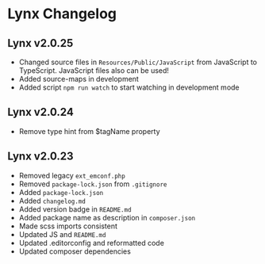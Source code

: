 # Lynx Changelog

## Lynx v2.0.25

- Changed source files in `Resources/Public/JavaScript` from JavaScript to TypeScript. JavaScript files also can be used!
- Added source-maps in development
- Added script `npm run watch` to start watching in development mode

## Lynx v2.0.24

- Remove type hint from $tagName property

## Lynx v2.0.23

- Removed legacy `ext_emconf.php`
- Removed `package-lock.json` from `.gitignore`
- Added `package-lock.json`
- Added `changelog.md`
- Added version badge in `README.md`
- Added package name as description in `composer.json`
- Made scss imports consistent
- Updated JS and `README.md`
- Updated .editorconfig and reformatted code
- Updated composer dependencies
